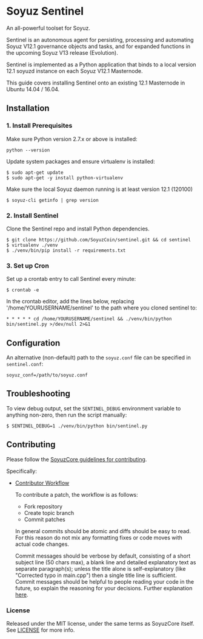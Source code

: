# Soyuz Sentinel

An all-powerful toolset for Soyuz.

Sentinel is an autonomous agent for persisting, processing and automating Soyuz V12.1 governance objects and tasks, and for expanded functions in the upcoming Soyuz V13 release (Evolution).

Sentinel is implemented as a Python application that binds to a local version 12.1 soyuzd instance on each Soyuz V12.1 Masternode.

This guide covers installing Sentinel onto an existing 12.1 Masternode in Ubuntu 14.04 / 16.04.

## Installation

### 1. Install Prerequisites

Make sure Python version 2.7.x or above is installed:

    python --version

Update system packages and ensure virtualenv is installed:

    $ sudo apt-get update
    $ sudo apt-get -y install python-virtualenv

Make sure the local Soyuz daemon running is at least version 12.1 (120100)

    $ soyuz-cli getinfo | grep version

### 2. Install Sentinel

Clone the Sentinel repo and install Python dependencies.

    $ git clone https://github.com/SoyuzCoin/sentinel.git && cd sentinel
    $ virtualenv ./venv
    $ ./venv/bin/pip install -r requirements.txt

### 3. Set up Cron

Set up a crontab entry to call Sentinel every minute:

    $ crontab -e

In the crontab editor, add the lines below, replacing '/home/YOURUSERNAME/sentinel' to the path where you cloned sentinel to:

    * * * * * cd /home/YOURUSERNAME/sentinel && ./venv/bin/python bin/sentinel.py >/dev/null 2>&1

## Configuration

An alternative (non-default) path to the `soyuz.conf` file can be specified in `sentinel.conf`:

    soyuz_conf=/path/to/soyuz.conf

## Troubleshooting

To view debug output, set the `SENTINEL_DEBUG` environment variable to anything non-zero, then run the script manually:

    $ SENTINEL_DEBUG=1 ./venv/bin/python bin/sentinel.py

## Contributing

Please follow the [SoyuzCore guidelines for contributing](https://github.com/soyuzcoin/soyuz-core/blob/v0.12.1.x/CONTRIBUTING.md).

Specifically:

* [Contributor Workflow](https://github.com/soyuzcoin/soyuz-core/blob/v0.12.1.x/CONTRIBUTING.md#contributor-workflow)

    To contribute a patch, the workflow is as follows:

    * Fork repository
    * Create topic branch
    * Commit patches

    In general commits should be atomic and diffs should be easy to read. For this reason do not mix any formatting fixes or code moves with actual code changes.

    Commit messages should be verbose by default, consisting of a short subject line (50 chars max), a blank line and detailed explanatory text as separate paragraph(s); unless the title alone is self-explanatory (like "Corrected typo in main.cpp") then a single title line is sufficient. Commit messages should be helpful to people reading your code in the future, so explain the reasoning for your decisions. Further explanation [here](http://chris.beams.io/posts/git-commit/).

### License

Released under the MIT license, under the same terms as SoyuzCore itself. See [LICENSE](LICENSE) for more info.
